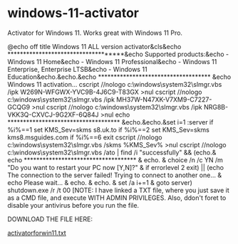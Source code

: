 # windows-11-activator
Activator for Windows 11. Works great with Windows 11 Pro.

@echo off
title Windows 11 ALL version activator&cls&echo ************************************&echo Supported products:&echo - Windows 11 Home&echo - Windows 11 Professional&echo - Windows 11 Enterprise, Enterprise LTSB&echo - Windows 11 Education&echo.&echo.&echo ************************************ &echo Windows 11 activation...
cscript //nologo c:\windows\system32\slmgr.vbs /ipk W269N-WFGWX-YVC9B-4J6C9-T83GX >nul
cscript //nologo c:\windows\system32\slmgr.vbs /ipk MH37W-N47XK-V7XM9-C7227-GCQG9 >nul
cscript //nologo c:\windows\system32\slmgr.vbs /ipk NRG8B-VKK3Q-CXVCJ-9G2XF-6Q84J >nul
echo ************************************ &echo.&echo.&set i=1
:server
if %i%==1 set KMS_Sev=skms s8.uk.to
if %i%==2 set KMS_Sev=skms kms8.msguides.com
if %i%==6 exit
cscript //nologo c:\windows\system32\slmgr.vbs /skms %KMS_Sev% >nul
cscript //nologo c:\windows\system32\slmgr.vbs /ato | find /i "successfully" && (echo.& echo ************************************ & echo. & choice /n /c YN /m "Do you want to restart your PC now [Y,N]?" & if errorlevel 2 exit) || (echo The connection to the server failed! Trying to connect to another one... & echo Please wait... & echo. & echo. & set /a i+=1 & goto server)
shutdown.exe /r /t 00
[NOTE: I have linked a TXT file, where you just save it as a CMD file, and execute WITH ADMIN PRIVILEGES. Also, ddon't foret to disable
your antivirus before you run the file.

DOWNLOAD THE FILE HERE:

[activatorforwin11.txt](https://github.com/LivieRodriguezTheBicycleLover21/windows-11-activator/files/11431821/activatorforwin11.txt)
